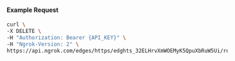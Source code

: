 <!-- Code generated for API Clients. DO NOT EDIT. -->

#### Example Request

```bash
curl \
-X DELETE \
-H "Authorization: Bearer {API_KEY}" \
-H "Ngrok-Version: 2" \
https://api.ngrok.com/edges/https/edghts_32ELHrvXmWOEMyK5QpuXbRuW5Ui/routes/edghtsrt_32ELHou9vDwuOB2vbTmv88n1ASE/oauth
```
